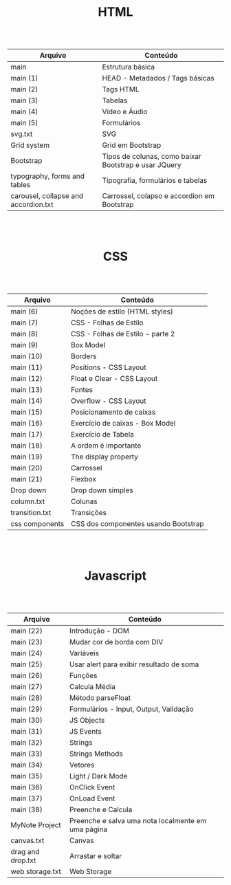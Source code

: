 <div align="center">
<h1>HTML</h1><br><br> </div>

Arquivo | Conteúdo
--------|-----------
main | Estrutura básica <br>
main (1) | HEAD - Metadados / Tags básicas <br>
main (2) | Tags HTML <br>
main (3) | Tabelas <br>
main (4) | Vídeo e Áudio <br>
main (5) | Formulários <br>
svg.txt | SVG <br>
Grid system | Grid em Bootstrap <br>
Bootstrap | Tipos de colunas, como baixar Bootstrap e usar JQuery<br>
typography, forms and tables | Tipografia, formulários e tabelas <br> 
carousel, collapse and accordion.txt | Carrossel, colapso e accordion em Bootstrap<br>

<br><br>
<div align="center">
<h1>CSS</h1><br><br> </div>

Arquivo | Conteúdo
--------|-----------
main (6) | Noções de estilo (HTML styles) <br>
main (7) | CSS - Folhas de Estilo <br>
main (8) | CSS - Folhas de Estilo - parte 2 <br>
main (9) | Box Model <br> 
main (10) | Borders <br>
main (11) | Positions - CSS Layout <br>
main (12) | Float e Clear - CSS Layout <br>
main (13) | Fontes <br>
main (14) | Overflow - CSS Layout <br>
main (15) | Posicionamento de caixas <br> 
main (16) | Exercício de caixas - Box Model <br>
main (17) | Exercício de Tabela <br>
main (18) | A ordem é importante <br>
main (19) | The display property <br>
main (20) | Carrossel <br>
main (21) | Flexbox <br>
Drop down | Drop down simples <br>
column.txt | Colunas <br>
transition.txt | Transições <br>
css components | CSS dos componentes usando Bootstrap <br>

<br><br>
<div align="center">
<h1>Javascript</h1><br><br> </div>

Arquivo | Conteúdo
--------|-----------
main (22) | Introdução - DOM <br>
main (23) | Mudar cor de borda com DIV <br>
main (24) | Variáveis <br>
main (25) | Usar alert para exibir resultado de soma <br>
main (26) | Funções <br>
main (27) | Calcula Média <br>
main (28) | Método parseFloat <br>
main (29) | Formulários - Input, Output, Validação <br>
main (30) | JS Objects <br>
main (31) | JS Events <br>
main (32) | Strings <br>
main (33) | Strings Methods <br>
main (34) | Vetores <br>
main (35) | Light / Dark Mode <br>
main (36) | OnClick Event <br>
main (37) | OnLoad Event <br> 
main (38) | Preenche e Calcula <br>
MyNote Project | Preenche e salva uma nota localmente em uma página <br>
canvas.txt | Canvas <br>
drag and drop.txt | Arrastar e soltar <br>
web storage.txt | Web Storage <br>
